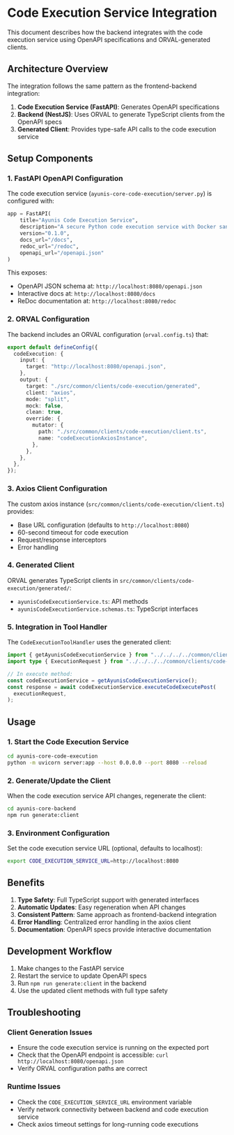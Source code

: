 # Code Execution Service Integration

This document describes how the backend integrates with the code execution service using OpenAPI specifications and ORVAL-generated clients.

## Architecture Overview

The integration follows the same pattern as the frontend-backend integration:

1. **Code Execution Service (FastAPI)**: Generates OpenAPI specifications
2. **Backend (NestJS)**: Uses ORVAL to generate TypeScript clients from the OpenAPI specs
3. **Generated Client**: Provides type-safe API calls to the code execution service

## Setup Components

### 1. FastAPI OpenAPI Configuration

The code execution service (`ayunis-core-code-execution/server.py`) is configured with:

```python
app = FastAPI(
    title="Ayunis Code Execution Service",
    description="A secure Python code execution service with Docker sandboxing",
    version="0.1.0",
    docs_url="/docs",
    redoc_url="/redoc",
    openapi_url="/openapi.json"
)
```

This exposes:

- OpenAPI JSON schema at: `http://localhost:8080/openapi.json`
- Interactive docs at: `http://localhost:8080/docs`
- ReDoc documentation at: `http://localhost:8080/redoc`

### 2. ORVAL Configuration

The backend includes an ORVAL configuration (`orval.config.ts`) that:

```typescript
export default defineConfig({
  codeExecution: {
    input: {
      target: "http://localhost:8080/openapi.json",
    },
    output: {
      target: "./src/common/clients/code-execution/generated",
      client: "axios",
      mode: "split",
      mock: false,
      clean: true,
      override: {
        mutator: {
          path: "./src/common/clients/code-execution/client.ts",
          name: "codeExecutionAxiosInstance",
        },
      },
    },
  },
});
```

### 3. Axios Client Configuration

The custom axios instance (`src/common/clients/code-execution/client.ts`) provides:

- Base URL configuration (defaults to `http://localhost:8080`)
- 60-second timeout for code execution
- Request/response interceptors
- Error handling

### 4. Generated Client

ORVAL generates TypeScript clients in `src/common/clients/code-execution/generated/`:

- `ayunisCodeExecutionService.ts`: API methods
- `ayunisCodeExecutionService.schemas.ts`: TypeScript interfaces

### 5. Integration in Tool Handler

The `CodeExecutionToolHandler` uses the generated client:

```typescript
import { getAyunisCodeExecutionService } from "../../../../common/clients/code-execution/generated/ayunisCodeExecutionService";
import type { ExecutionRequest } from "../../../../common/clients/code-execution/generated/ayunisCodeExecutionService.schemas";

// In execute method:
const codeExecutionService = getAyunisCodeExecutionService();
const response = await codeExecutionService.executeCodeExecutePost(
  executionRequest,
);
```

## Usage

### 1. Start the Code Execution Service

```bash
cd ayunis-core-code-execution
python -m uvicorn server:app --host 0.0.0.0 --port 8080 --reload
```

### 2. Generate/Update the Client

When the code execution service API changes, regenerate the client:

```bash
cd ayunis-core-backend
npm run generate:client
```

### 3. Environment Configuration

Set the code execution service URL (optional, defaults to localhost):

```bash
export CODE_EXECUTION_SERVICE_URL=http://localhost:8080
```

## Benefits

1. **Type Safety**: Full TypeScript support with generated interfaces
2. **Automatic Updates**: Easy regeneration when API changes
3. **Consistent Pattern**: Same approach as frontend-backend integration
4. **Error Handling**: Centralized error handling in the axios client
5. **Documentation**: OpenAPI specs provide interactive documentation

## Development Workflow

1. Make changes to the FastAPI service
2. Restart the service to update OpenAPI specs
3. Run `npm run generate:client` in the backend
4. Use the updated client methods with full type safety

## Troubleshooting

### Client Generation Issues

- Ensure the code execution service is running on the expected port
- Check that the OpenAPI endpoint is accessible: `curl http://localhost:8080/openapi.json`
- Verify ORVAL configuration paths are correct

### Runtime Issues

- Check the `CODE_EXECUTION_SERVICE_URL` environment variable
- Verify network connectivity between backend and code execution service
- Check axios timeout settings for long-running code executions
